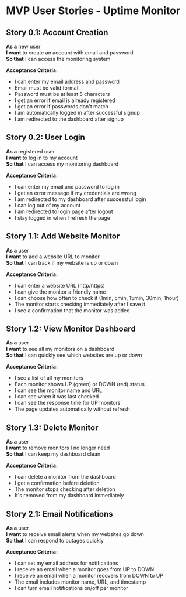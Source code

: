 # MVP User Stories - Uptime Monitor

## Story 0.1: Account Creation
**As a** new user  
**I want** to create an account with email and password  
**So that** I can access the monitoring system

**Acceptance Criteria:**
- I can enter my email address and password
- Email must be valid format
- Password must be at least 8 characters
- I get an error if email is already registered
- I get an error if passwords don't match
- I am automatically logged in after successful signup
- I am redirected to the dashboard after signup

## Story 0.2: User Login
**As a** registered user  
**I want** to log in to my account  
**So that** I can access my monitoring dashboard

**Acceptance Criteria:**
- I can enter my email and password to log in
- I get an error message if my credentials are wrong
- I am redirected to my dashboard after successful login
- I can log out of my account
- I am redirected to login page after logout
- I stay logged in when I refresh the page

## Story 1.1: Add Website Monitor
**As a** user  
**I want** to add a website URL to monitor  
**So that** I can track if my website is up or down

**Acceptance Criteria:**
- I can enter a website URL (http/https)
- I can give the monitor a friendly name
- I can choose how often to check it (1min, 5min, 15min, 30min, 1hour)
- The monitor starts checking immediately after I save it
- I see a confirmation that the monitor was added

## Story 1.2: View Monitor Dashboard
**As a** user  
**I want** to see all my monitors on a dashboard  
**So that** I can quickly see which websites are up or down

**Acceptance Criteria:**
- I see a list of all my monitors
- Each monitor shows UP (green) or DOWN (red) status
- I can see the monitor name and URL
- I can see when it was last checked
- I can see the response time for UP monitors
- The page updates automatically without refresh

## Story 1.3: Delete Monitor
**As a** user  
**I want** to remove monitors I no longer need  
**So that** I can keep my dashboard clean

**Acceptance Criteria:**
- I can delete a monitor from the dashboard
- I get a confirmation before deletion
- The monitor stops checking after deletion
- It's removed from my dashboard immediately

## Story 2.1: Email Notifications
**As a** user  
**I want** to receive email alerts when my websites go down  
**So that** I can respond to outages quickly

**Acceptance Criteria:**
- I can set my email address for notifications
- I receive an email when a monitor goes from UP to DOWN
- I receive an email when a monitor recovers from DOWN to UP
- The email includes monitor name, URL, and timestamp
- I can turn email notifications on/off per monitor